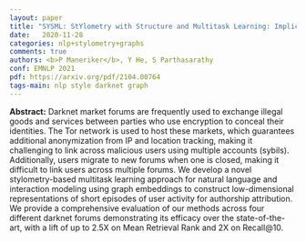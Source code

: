 ```yaml
---
layout: paper
title: "SYSML: StYlometry with Structure and Multitask Learning: Implications for Darknet Forum Migrant Analysis"
date:   2020-11-28
categories: nlp+stylometry+graphs
comments: true
authors: <b>P Maneriker</b>, Y He, S Parthasarathy
conf: EMNLP 2021
pdf: https://arxiv.org/pdf/2104.00764
tags-main: nlp style darknet graph
---
```


**Abstract:**  Darknet market forums are frequently used to exchange illegal goods and services between parties who use encryption to conceal their identities. The Tor network is used to host these markets, which guarantees additional anonymization from IP and location tracking, making it challenging to link across malicious users using multiple accounts (sybils). Additionally, users migrate to new forums when one is closed, making it difficult to link users across multiple forums. We develop a novel stylometry-based multitask learning approach for natural language and interaction modeling using graph embeddings to construct low-dimensional representations of short episodes of user activity for authorship attribution. We provide a comprehensive evaluation of our methods across four different darknet forums demonstrating its efficacy over the state-of-the-art, with a lift of up to 2.5X on Mean Retrieval Rank and 2X on Recall@10. 
